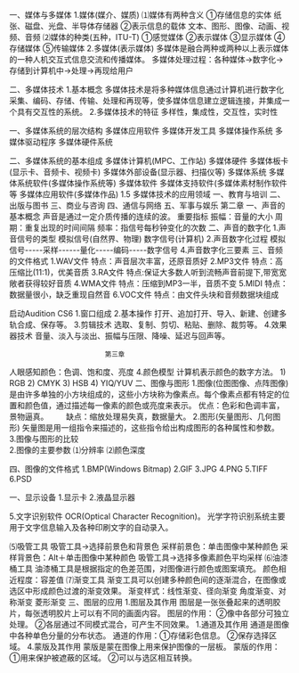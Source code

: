 
一、媒体与多媒体
1.媒体(媒介、媒质)
⑴媒体有两种含义
①存储信息的实体
纸张、磁盘、光盘、半导体存储器
②表示信息的载体
文本、图形、图像、动画、视频、音频
⑵媒体的种类(五种，ITU-T)
①感觉媒体
②表示媒体
③显示媒体
④存储媒体
⑤传输媒体
2.多媒体(表示媒体)
多媒体是融合两种或两种以上表示媒体的一种人机交互式信息交流和传播媒体。
多媒体处理过程：各种媒体→数字化→存储到计算机中→处理→再现给用户

二、多媒体技术
1.基本概念
    多媒体技术是将多种媒体信息通过计算机进行数字化采集、编码、存储、传输、处理和再现等，使多媒体信息建立逻辑连接，并集成一个具有交互性的系统。
2.多媒体技术的特征
多样性，集成性，交互性，实时性

一、多媒体系统的层次结构
多媒体应用软件
多媒体开发工具
多媒体操作系统
多媒体驱动程序
多媒体硬件系统

二、多媒体系统的基本组成
                              多媒体计算机(MPC、工作站)
                多媒体硬件    多媒体板卡(显示卡、音频卡、视频卡)
                              多媒体外部设备(显示器、扫描仪等)
多媒体系统
                              多媒体系统软件(多媒体操作系统等)
                多媒体软件    多媒体支持软件(多媒体素材制作软件等
                              多媒体应用软件(多媒体作品)
1.5 多媒体技术的应用领域
一、教育与培训    二、出版与图书
三、商业与咨询    四、通信与网络
五、军事与娱乐
                                 第二章
一、声音的基本概念
    声音是通过一定介质传播的连续的波。
重要指标
振幅：音量的大小
周期：重复出现的时间间隔
频率：指信号每秒钟变化的次数
二、声音的数字化
1.声音信号的类型
    模拟信号(自然界、物理)
    数字信号(计算机)
2.声音数字化过程
模拟信号-----采样------量化-----编码-----数字信号
4.声音数字化三要素
三、音频的文件格式
1.WAV文件
特点：声音层次丰富，还原音质好
2.MP3文件
特点：高压缩比(11:1)，优美音质
3.RA文件
特点:保证大多数人听到流畅声音前提下,带宽宽敞者获得较好音质
4.WMA文件
特点：压缩到MP3一半，音质不变
5.MIDI
特点：数据量很小，缺乏重现自然音
6.VOC文件
特点：由文件头块和音频数据块组成

启动Audition CS6
1.窗口组成
2.基本操作
  打开、追加打开、导入、新建、创建多轨合成、保存等。
3.剪辑技术
  选取、复制、剪切、粘贴、删除、裁剪等。
4.效果器技术
  音量、淡入与淡出、振幅与压限、降噪、延迟与回声等。

                            第三章
人眼感知颜色：色调、饱和度、亮度
4.颜色模型
    计算机表示颜色的数字方法。
    1) RGB
    2) CMYK
    3) HSB
    4) YIQ/YUV
二、图像与图形
1.图像(位图图像、点阵图像)
    是由许多单独的小方块组成的，这些小方块称为像素点。每个像素点都有特定的位置和颜色值，通过描述每一像素的颜色或亮度来表示。
优点：色彩和色调丰富，景物逼真。
　　缺点：缩放处理易失真，数据量大。
2.图形(矢量图形、几何图形)
   矢量图是用一组指令来描述的，这些指令给出构成图形的各种属性和参数。  
3.图像与图形的比较    
2.图像的主要参数
⑴分辨率
⑵颜色深度

四、图像的文件格式
1.BMP(Windows Bitmap)
2.GIF
3.JPG
4.PNG
5.TIFF
6.PSD

一、显示设备
1.显示卡
2.液晶显示器

5.文字识别软件
OCR(Optical Character Recognition)。
    光学字符识别系统主要用于文字信息输入及各种印刷文字的自动录入。

⑸吸管工具
    吸管工具→选择前景色和背景色
    采样前景色：单击图像中某种颜色
    采样背景色：Alt＋单击图像中某种颜色
    吸管工具→选择多像素颜色平均采样
⑹油漆桶工具
    油漆桶工具是根据指定的色差范围，对图像进行颜色或图案填充。
    颜色相近程度：容差值
⑺渐变工具
    渐变工具可以创建多种颜色间的逐渐混合，在图像或选区中形成颜色过渡的渐变效果。
    渐变样式：线性渐变、径向渐变
              角度渐变、对称渐变
              菱形渐变 
三、图层的应用
1.图层及其作用
    图层是一张张叠起来的透明胶片，每张透明胶片上可以有不同的画面内容。
图层的作用：
②像中各部分可独立处理。
②各层通过不同模式混合，可产生不同效果。
1.通道及其作用
    通道是图像中各种单色分量的分布状态。
    通道的作用：①存储彩色信息。
                ②保存选择区域。
4.蒙版及其作用
    蒙版是蒙在图像上用来保护图像的一层板。
    蒙版的作用：①用来保护被遮蔽的区域。
                ②可以与选区相互转换。

